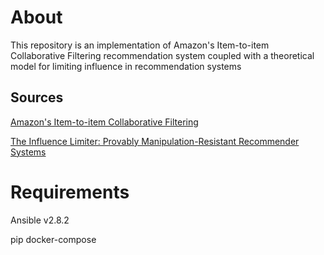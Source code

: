 # About
This repository is an implementation of Amazon's Item-to-item Collaborative
Filtering recommendation system coupled with a theoretical model for limiting
influence in recommendation systems

## Sources
[Amazon's Item-to-item Collaborative Filtering](https://www.cs.umd.edu/~samir/498/Amazon-Recommendations.pdf)

[The Influence Limiter: Provably Manipulation-Resistant
Recommender Systems](https://presnick.people.si.umich.edu/papers/recsys07/p25-resnick.pdf)


# Requirements
Ansible v2.8.2

pip
docker-compose
